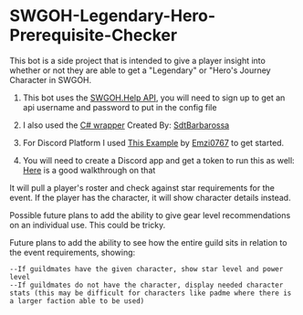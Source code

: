 # SWGOH-Legendary-Hero-Prerequisite-Checker

This bot is a side project that is intended to give a player insight into whether or not they are able to get a "Legendary" or "Hero's Journey Character in SWGOH.

1. This bot uses the [SWGOH.Help API](https://api.swgoh.help/), you will need to sign up to get an api username and password to put in the config file

2. I also used the [C# wrapper](https://github.com/SdtBarbarossa/SWGOH-Help-Api-C-Sharp) Created By: [SdtBarbarossa](https://github.com/SdtBarbarossa)

3. For Discord Platform I used [This Example](https://github.com/DSharpPlus/Example-Bots/tree/master/DSPlus.Examples.CSharp.Ex03) by [Emzi0767](https://github.com/Emzi0767) to get started.

4. You will need to create a Discord app and get a token to run this as well: [Here](https://github.com/reactiflux/discord-irc/wiki/Creating-a-discord-bot-&-getting-a-token) is a good walkthrough on that

It will pull a player's roster and check against star requirements for the event. If the player has the character, it will show character details instead.

Possible future plans to add the ability to give gear level recommendations on an individual use. This could be tricky.

Future plans to add the ability to see how the entire guild sits in relation to the event requirements, showing:
    
	--If guildmates have the given character, show star level and power level
    --If guildmates do not have the character, display needed character stats (this may be difficult for characters like padme where there is a larger faction able to be used)
    
